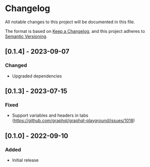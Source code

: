 # Changelog

All notable changes to this project will be documented in this file.

The format is based on [Keep a Changelog](https://keepachangelog.com/en/1.0.0/),
and this project adheres to [Semantic Versioning](https://semver.org/spec/v2.0.0.html).

## [0.1.4] - 2023-09-07

### Changed

- Upgraded dependencies

## [0.1.3] - 2023-07-15

### Fixed

- Support variables and headers in tabs (https://github.com/graphql/graphql-playground/issues/1018)

## [0.1.0] - 2022-09-10

### Added

- Initial release
